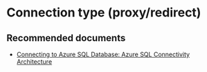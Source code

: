 <properties
	pageTitle="Connection type (proxy/redirect)"
	description="Connection type (proxy/redirect)"
	infoBubbleText="Connection type (proxy/redirect)"
	service=""
	resource=""
	authors="srdan-bozovic-msft"
	ms.author="srbozovi"
	displayOrder=""
	diagnosticScenario=""
	selfHelpType="generic"
	supportTopicIds="32637247"
	resourceTags=""
	productPesIds="16259"
	cloudEnvironments="public"
	articleId="12eda0a0-db12-4a0c-be7a-98f50329a6c3"
/>

# Connection type (proxy/redirect)

## **Recommended documents**

- [Connecting to Azure SQL Database: Azure SQL Connectivity Architecture](https://docs.microsoft.com/azure/sql-database/sql-database-connectivity-architecture/)
